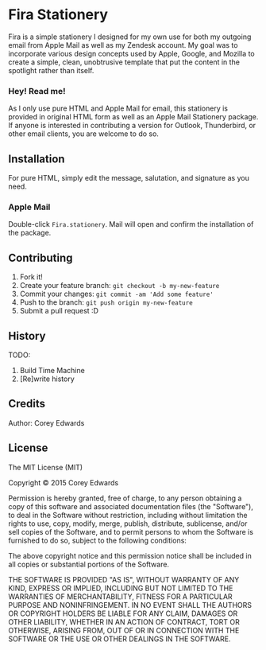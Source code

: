 # Fira Stationery
Fira is a simple stationery I designed for my own use for both my outgoing email from Apple Mail as well as my Zendesk account. My goal was to incorporate various design concepts used by Apple, Google, and Mozilla to create a simple, clean, unobtrusive template that put the content in the spotlight rather than itself.

### Hey! Read me!
As I only use pure HTML and Apple Mail for email, this stationery is provided in original HTML form as well as an Apple Mail Stationery package. If anyone is interested in contributing a version for Outlook, Thunderbird, or other email clients, you are welcome to do so.

## Installation
For pure HTML, simply edit the message, salutation, and signature as you need.

### Apple Mail
Double-click `Fira.stationery`. Mail will open and confirm the installation of the package.

## Contributing

1. Fork it!
2. Create your feature branch: `git checkout -b my-new-feature`
3. Commit your changes: `git commit -am 'Add some feature'`
4. Push to the branch: `git push origin my-new-feature`
5. Submit a pull request :D

## History

TODO: 

1. Build Time Machine
2. [Re]write history

## Credits
Author: Corey Edwards

## License
The MIT License (MIT)

Copyright © 2015 Corey Edwards

Permission is hereby granted, free of charge, to any person obtaining a copy
of this software and associated documentation files (the "Software"), to deal
in the Software without restriction, including without limitation the rights
to use, copy, modify, merge, publish, distribute, sublicense, and/or sell
copies of the Software, and to permit persons to whom the Software is
furnished to do so, subject to the following conditions:

The above copyright notice and this permission notice shall be included in
all copies or substantial portions of the Software.

THE SOFTWARE IS PROVIDED "AS IS", WITHOUT WARRANTY OF ANY KIND, EXPRESS OR
IMPLIED, INCLUDING BUT NOT LIMITED TO THE WARRANTIES OF MERCHANTABILITY,
FITNESS FOR A PARTICULAR PURPOSE AND NONINFRINGEMENT. IN NO EVENT SHALL THE
AUTHORS OR COPYRIGHT HOLDERS BE LIABLE FOR ANY CLAIM, DAMAGES OR OTHER
LIABILITY, WHETHER IN AN ACTION OF CONTRACT, TORT OR OTHERWISE, ARISING FROM,
OUT OF OR IN CONNECTION WITH THE SOFTWARE OR THE USE OR OTHER DEALINGS IN
THE SOFTWARE.

